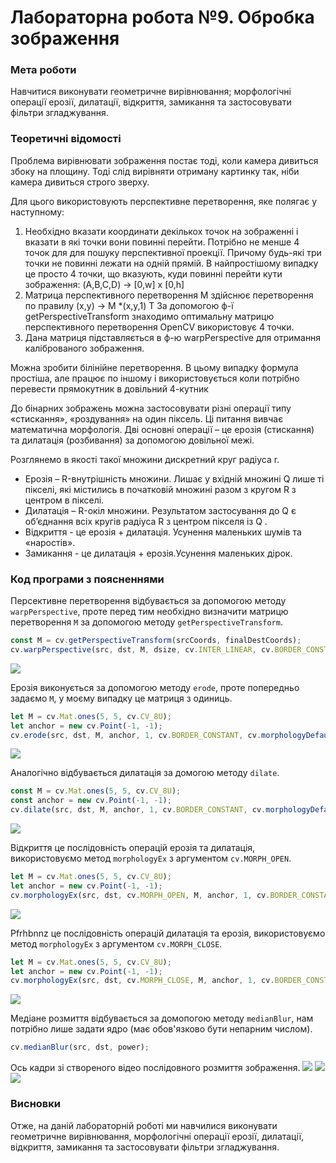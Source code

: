 # Лабораторна робота №9. Обробка зображення
### Мета роботи
Навчитися виконувати геометричне вирівнювання; морфологічні операції ерозії, дилатації, відкриття, замикання та застосовувати фільтри згладжування.

### Теоретичні відомості
Проблема вирівнювати зображення постає тоді, коли камера дивиться збоку на площину. Тоді слід вирівняти отриману картинку так, ніби камера дивиться строго зверху.

Для цього використовують перспективне перетворення, яке полягає у наступному:
1. Необхідно вказати координати декількох точок на зображенні і вказати в які точки вони повинні перейти.
Потрібно не менше 4 точок для для пошуку перспективної проекції. Причому будь-які
три точки не повинні лежати на одній прямій.
В найпростішому випадку це просто 4 точки, що вказують, куди
повинні перейти кути зображення: (A,B,C,D) -> [0,w] x [0,h]
2. Матрица перспективного перетворення M здійснює перетворення по правилу
(x,y) -> M *(x,y,1) T
За допомогою ф-ї getPerspectiveTransform знаходимо оптимальну матрицю перспективного перетворення
OpenCV використовує 4 точки.
3. Дана матриця підставляється в ф-ю warpPerspective для отримання каліброваного зображення.

Можна зробити білінійне перетворення.
В цьому випадку формула простіша, але працює по іншому і використовується коли потрібно перевести прямокутник в довільний 4-кутник

До бінарних зображень можна застосовувати різні операції типу «стискання», «роздування» на один піксель.
Ці питання вивчає математична морфологія.
Дві основні операції – це ерозія (стискання) та дилатація (розбивання) за допомогою довільної межі.

Розглянемо в якості такої множини дискретний круг радіуса r.
- Ерозія – R-внутрішність множини. Лишає у вхідній множині Q лише ті пікселі, які містились в початковій множині разом з кругом R з центром в пікселі.
- Дилатація – R-окіл множини. Результатом застосування до Q є об’єднання всіх кругів радіуса R з центром пікселя із Q .
- Відкриття - це ерозія + дилатація. Усунення маленьких шумів та «наростів».
- Замикання - це дилатація + ерозія.Усунення маленьких дірок.

### Код програми з поясненнями
Персективне перетворення відбувається за допомогою методу `warpPerspective`, проте перед тим необхідно визначити матрицю перетворення `M` за допомогою методу `getPerspectiveTransform`.
```javascript
const M = cv.getPerspectiveTransform(srcCoords, finalDestCoords);
cv.warpPerspective(src, dst, M, dsize, cv.INTER_LINEAR, cv.BORDER_CONSTANT, new cv.Scalar());
```
![](9_perspective_transform.png)

Ерозія виконується за допомогою методу `erode`, проте попередньо задаємо `M`, у моєму випадку це матриця з одиниць.
```javascript
let M = cv.Mat.ones(5, 5, cv.CV_8U);
let anchor = new cv.Point(-1, -1);
cv.erode(src, dst, M, anchor, 1, cv.BORDER_CONSTANT, cv.morphologyDefaultBorderValue());
```
![](9_erosion.png)

Аналогічно відбувається дилатація за домогою методу `dilate`.
```javascript
const M = cv.Mat.ones(5, 5, cv.CV_8U);
const anchor = new cv.Point(-1, -1);
cv.dilate(src, dst, M, anchor, 1, cv.BORDER_CONSTANT, cv.morphologyDefaultBorderValue());
```
![](9_dilation.png)

Відкриття це послідовність операцій ерозія та дилатація, використовуємо метод `morphologyEx` з аргументом `cv.MORPH_OPEN`.
```javascript
let M = cv.Mat.ones(5, 5, cv.CV_8U);
let anchor = new cv.Point(-1, -1);
cv.morphologyEx(src, dst, cv.MORPH_OPEN, M, anchor, 1, cv.BORDER_CONSTANT, cv.morphologyDefaultBorderValue());
```
![](9_opening.png)

Pfrhbnnz це послідовність операцій дилатація та ерозія, використовуємо метод `morphologyEx` з аргументом `cv.MORPH_CLOSE`.
```javascript
let M = cv.Mat.ones(5, 5, cv.CV_8U);
let anchor = new cv.Point(-1, -1);
cv.morphologyEx(src, dst, cv.MORPH_CLOSE, M, anchor, 1, cv.BORDER_CONSTANT, cv.morphologyDefaultBorderValue());
```
![](9_closing.png)

Медіане розмиття відбувається за домопогою методу `medianBlur`, нам потрібно лише задати ядро (має обов'язково бути непарним числом).
```javascript
cv.medianBlur(src, dst, power);
```
Ось кадри зі створеного відео послідовного розмиття зображення.
![](9_1.png)
![](9_2.png)
![](9_3.png)
### Висновки
Отже, на даній лабораторній роботі ми навчилися виконувати геометричне вирівнювання, морфологічні операції ерозії, дилатації, відкриття, замикання та застосовувати фільтри згладжування.
